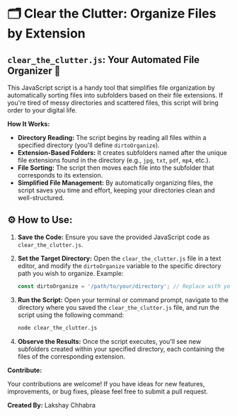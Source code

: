 # 🗂️ Clear the Clutter: Organize Files by Extension

## `clear_the_clutter.js`: Your Automated File Organizer 🚀

This JavaScript script is a handy tool that simplifies file organization by automatically sorting files into subfolders based on their file extensions. If you're tired of messy directories and scattered files, this script will bring order to your digital life.

**How It Works:**

*   **Directory Reading:** The script begins by reading all files within a specified directory (you'll define `dirtoOrganize`).
*   **Extension-Based Folders:** It creates subfolders named after the unique file extensions found in the directory (e.g., `jpg`, `txt`, `pdf`, `mp4`, etc.).
*   **File Sorting:** The script then moves each file into the subfolder that corresponds to its extension.
*   **Simplified File Management:** By automatically organizing files, the script saves you time and effort, keeping your directories clean and well-structured.

## ⚙️ How to Use:

1.  **Save the Code:** Ensure you save the provided JavaScript code as `clear_the_clutter.js`.
2.  **Set the Target Directory:** Open the `clear_the_clutter.js` file in a text editor, and modify the `dirtoOrganize` variable to the specific directory path you wish to organize. Example:

    ```javascript
    const dirtoOrganize = '/path/to/your/directory'; // Replace with your directory
    ```

3.  **Run the Script:** Open your terminal or command prompt, navigate to the directory where you saved the `clear_the_clutter.js` file, and run the script using the following command:

    ```bash
    node clear_the_clutter.js
    ```

4.  **Observe the Results:** Once the script executes, you'll see new subfolders created within your specified directory, each containing the files of the corresponding extension.

**Contribute:**

Your contributions are welcome! If you have ideas for new features, improvements, or bug fixes, please feel free to submit a pull request.

**Created By:** Lakshay Chhabra
